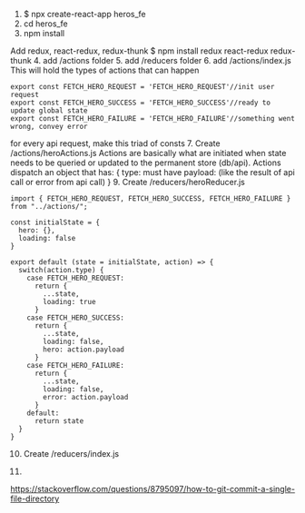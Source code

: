 1. $ npx create-react-app heros_fe
2. cd heros_fe
3. npm install

Add redux, react-redux, redux-thunk
$ npm install redux react-redux redux-thunk
4. add /actions folder
5. add /reducers folder
6. add /actions/index.js
This will hold the types of actions that can happen
```
export const FETCH_HERO_REQUEST = 'FETCH_HERO_REQUEST'//init user request
export const FETCH_HERO_SUCCESS = 'FETCH_HERO_SUCCESS'//ready to update global state
export const FETCH_HERO_FAILURE = 'FETCH_HERO_FAILURE'//something went wrong, convey error
```
for every api request, make this triad of consts
7. Create /actions/heroActions.js
Actions are basically what are initiated when state needs to be queried or updated to the permanent store (db/api). Actions dispatch an object that has: 
{
  type: must have
  payload: (like the result of api call or error from api call)
}
9. Create /reducers/heroReducer.js
```
import { FETCH_HERO_REQUEST, FETCH_HERO_SUCCESS, FETCH_HERO_FAILURE } from "../actions/";

const initialState = {
  hero: {},
  loading: false
}

export default (state = initialState, action) => {
  switch(action.type) {
    case FETCH_HERO_REQUEST:
      return {
        ...state,
        loading: true
      }
    case FETCH_HERO_SUCCESS:
      return {
        ...state,
        loading: false,
        hero: action.payload
      }
    case FETCH_HERO_FAILURE:
      return {
        ...state,
        loading: false,
        error: action.payload
      }
    default:
      return state
  }
}
```
10. Create /reducers/index.js

11. 





https://stackoverflow.com/questions/8795097/how-to-git-commit-a-single-file-directory